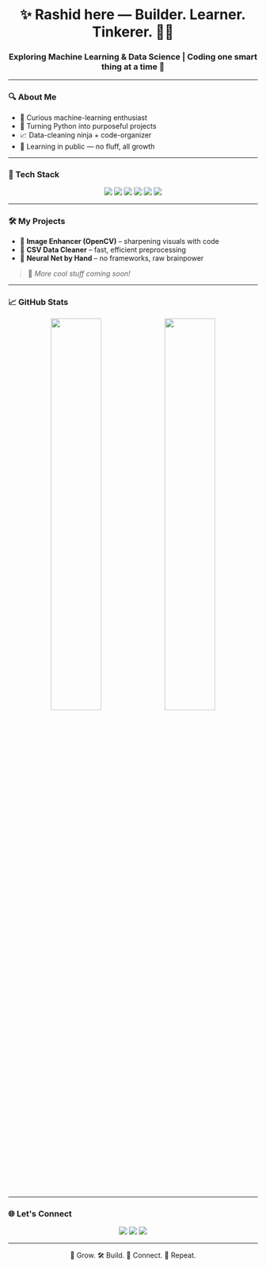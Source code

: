 <h1 align="center">✨ Rashid here — Builder. Learner. Tinkerer. 👨‍💻</h1>
<h3 align="center">Exploring Machine Learning & Data Science | Coding one smart thing at a time 🚀</h3>

---

### 🔍 About Me

- 🧠 Curious machine-learning enthusiast  
- 🐍 Turning Python into purposeful projects  
- 📈 Data-cleaning ninja + code-organizer  
- 🎯 Learning in public — no fluff, all growth

---

### 💼 Tech Stack

<p align="center">
  <img src="https://img.shields.io/badge/Python-3776AB?style=flat-square&logo=python&logoColor=white"/>
  <img src="https://img.shields.io/badge/Numpy-013243?style=flat-square&logo=numpy&logoColor=white"/>
  <img src="https://img.shields.io/badge/Pandas-150458?style=flat-square&logo=pandas&logoColor=white"/>
  <img src="https://img.shields.io/badge/Matplotlib-11557C?style=flat-square&logo=plotly&logoColor=white"/>
  <img src="https://img.shields.io/badge/Scikit--Learn-F7931E?style=flat-square&logo=scikitlearn&logoColor=white"/>
  <img src="https://img.shields.io/badge/OpenCV-5C3EE8?style=flat-square&logo=opencv&logoColor=white"/>
</p>

---

### 🛠️ My Projects

- 📸 **Image Enhancer (OpenCV)** – sharpening visuals with code  
- 🧼 **CSV Data Cleaner** – fast, efficient preprocessing  
- 🧠 **Neural Net by Hand** – no frameworks, raw brainpower  

> 🔗 *More cool stuff coming soon!*

---

### 📈 GitHub Stats

<p align="center">
  <img src="https://github-readme-stats.vercel.app/api?username=mhdalrashid&show_icons=true&theme=radical" width="45%" />
  <img src="https://github-readme-streak-stats.herokuapp.com?user=mhdalrashid&theme=radical&date_format=M%20j%5B%2C%20Y%5D" width="45%" />
</p>

---




### 🌐 Let's Connect

<p align="center">
  <a href="https://twitter.com/rxh_ed"><img src="https://img.shields.io/badge/Twitter-1DA1F2?style=flat-square&logo=twitter&logoColor=white" /></a>
  <a href="https://www.linkedin.com/in/mhdalrashid/"><img src="https://img.shields.io/badge/LinkedIn-0077B5?style=flat-square&logo=linkedin&logoColor=white" /></a>
  <a href="mailto:mhdalrashid@gmail.com"><img src="https://img.shields.io/badge/Gmail-D14836?style=flat-square&logo=gmail&logoColor=white" /></a>
</p>

---

<p align="center">🧠 Grow. 🛠 Build. 💬 Connect. 🔁 Repeat.</p>
